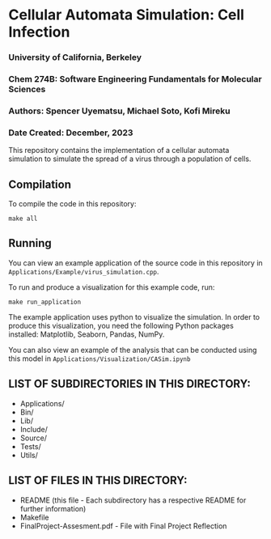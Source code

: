 # Cellular Automata Simulation: Cell Infection

### University of California, Berkeley
### Chem 274B: Software Engineering Fundamentals for Molecular Sciences 

### Authors:  Spencer Uyematsu, Michael Soto, Kofi Mireku
### Date Created: December, 2023

This repository contains the implementation of a cellular automata simulation to simulate the spread of a virus through a population of cells.

## Compilation
To compile the code in this repository:
```
make all
```

## Running
You can view an example application of the source code in this repository in `Applications/Example/virus_simulation.cpp`.

To run and produce a visualization for this example code, run:
```
make run_application
```

The example application uses python to visualize the simulation. In order to produce this visualization, you need the following Python packages installed: Matplotlib, Seaborn, Pandas, NumPy.

You can also view an example of the analysis that can be conducted using this model in `Applications/Visualization/CASim.ipynb`

## LIST OF SUBDIRECTORIES IN THIS DIRECTORY:
- Applications/
- Bin/ 
- Lib/ 
- Include/
- Source/ 
- Tests/ 
- Utils/ 

## LIST OF FILES IN THIS DIRECTORY:
- README (this file - Each subdirectory has a respective README for further information)
- Makefile
- FinalProject-Assesment.pdf - File with Final Project Reflection
